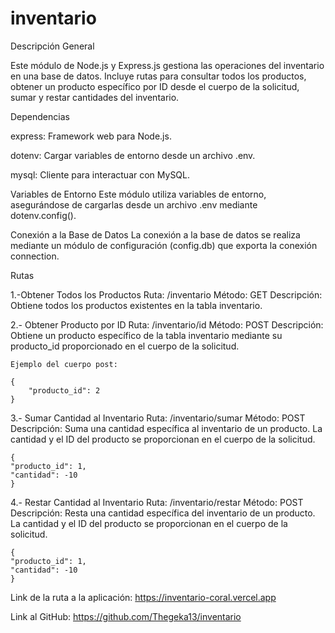 # inventario

Descripción General

Este módulo de Node.js y Express.js gestiona las operaciones del inventario en una base de datos. Incluye rutas para consultar todos los productos, obtener un producto específico por ID desde el cuerpo de la solicitud, sumar y restar cantidades del inventario.

Dependencias

express: Framework web para Node.js.

dotenv: Cargar variables de entorno desde un archivo .env.

mysql: Cliente para interactuar con MySQL.

Variables de Entorno
Este módulo utiliza variables de entorno, asegurándose de cargarlas desde un archivo .env mediante dotenv.config().

Conexión a la Base de Datos
La conexión a la base de datos se realiza mediante un módulo de configuración (config.db) que exporta la conexión connection.

Rutas

1.-Obtener Todos los Productos
    Ruta: /inventario 
    Método: GET 
    Descripción: Obtiene todos los productos existentes en la tabla inventario.

2.- Obtener Producto por ID
    Ruta: /inventario/id 
    Método: POST 
    Descripción: Obtiene un producto específico de la tabla inventario mediante su producto_id proporcionado en el cuerpo de la solicitud.

    Ejemplo del cuerpo post:

    {
        "producto_id": 2
    }

3.- Sumar Cantidad al Inventario
    Ruta: /inventario/sumar 
    Método: POST 
    Descripción: Suma una cantidad específica al inventario de un producto. La cantidad y el ID del producto se proporcionan en el cuerpo de la solicitud.

    {
    "producto_id": 1,
    "cantidad": -10
    }

4.- Restar Cantidad al Inventario
    Ruta: /inventario/restar 
    Método: POST 
    Descripción: Resta una cantidad específica del inventario de un producto. La cantidad y el ID del producto se proporcionan en el cuerpo de la solicitud.

    {
    "producto_id": 1,
    "cantidad": -10
    }


Link de la ruta a la aplicación: https://inventario-coral.vercel.app

Link al GitHub: https://github.com/Thegeka13/inventario
